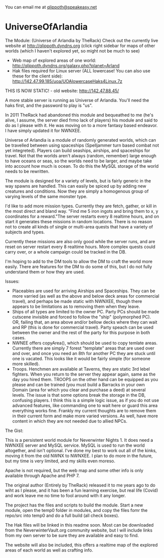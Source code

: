 You can email me at qlippoth@speakeasy.net

# UniverseOfArlandia
The Module: (Universe of Arlandia by TheRack)
Check out the currently live website at http://qlippoth.dyndns.org
(click right sidebar for maps of other worlds (which I haven't explored yet, so might not be much to see)
- Web map of explored areas of one world: http://qlippoth.dyndns.org/galaxy.php?planet=Arland
- Hak files required for Linux server (ALL lowercase! You can also use these for the client side):
     http://142.47.99.185/uoa/UOAlowercaseHaks4Linux.7z

THIS IS NOW STATIC! - old website: http://142.47.88.45/

A more stable server is running as Universe of Arlandia.
You'll need the haks first, and the password to play is "us".

In 2011 TheRack had abandoned this module and bequeathed to me (he's alive, I assume,
the server died frmo lack of players) his module and said to do as I please with it. He
was moving on to a more fantasy based endeavor. I have simply updated it for NWNXEE.

Universe of Arlandia is a module of randomly generated worlds, which can be travelled
between using spaceships (Spelljammer turn based combat not yet integreted). Players can
build seaships, airships, and spaceships for travel. Not that the worlds aren't always
(random, remember) large enough to have oceans or seas, so the worlds need to be larger,
and maybe take into account how much is ocean. To do this the MySQL storage of the world
needs to be rewritten.

The module is designed for a variety of levels, but is fairly generic in the way spawns
are handled. This can easily be spiced up by adding new creatures and conditions. Now
they are simply a homogenous group of varying levels of the same monster type.

I'd like to add more mission types. Currently they are fetch, gather, or kill in the 
most direct and bland way. "Find me 5 iron ingots and bring them to x, y coordinates for
a reward."The server restarts every 8 realtime hours, and on start it generates these
missions in random locations. There is no reason not to create all kinds of single or
multi-area quests that have a variety of subjects and types.

Currently these missions are also only good while the server runs, and are reset on
server restart every 8 realtime hours. More complex quests could carry over, or a whole
campaign could be tracked in the DB.

I'm hoping to add to the DM tools to allow the DM to craft the world more easily. There
are features for the DM to do some of this, but I do not fully understand them or how
they are used.

Issues:
- Placeables are used for arriving Airships and Spaceships. They can be more varried (as
well as the above and below deck areas for commercial travel), and perhaps be made static
with NWNXEE, though there appears to be limitations as to removing them when they leave.
- Ships of all types are limited to the owner PC. Party PCs should be made cutscene 
invisible and forced to follow the "ship" (polymorphed PC). OR, failing that, an area
above and/or bellow decks where they can wait and RP (this is done for commercial travel).
Party speach can be used between the owner and the rest of the party for this purpose in
both cases.
- NWNEE offers copyArea(), which should be used to copy temlate areas. Currently there are
simply 7 forest "template" areas that are used over and over, and once you need an 8th for
another PC they are stuck until one is vacated. This looks like it would be fairly simple
(for someone more skilled).
- Troops. Henchmen are available at Taverns, they are static 3rd lebel fighters. When you
return to the server they appear again, same as the day you hired them. TROOPS on the other
hand can be equipped as you please and can be trained (you must build a Barracks in your
own Domain (area for which you clear and purchase a deed) at several levels.
The issue is that some options break the storage in the DB, confusing players. I think
this is a simple logic issue, as if you do not use advanced features, like commanding one
to wait here or guard this area everything works fine.
Frankly my current thoughts are to remove them in their current form and make more varied
versions. As well, have more content in which they are not needed due to allied NPCs.

The Gist:

This is a persistent world module for Neverwinter Nights 1. It does need a NWNXEE
server and MySQL service. MySQL is used to run the world altogether, and isn't optional.
I've done my best to work out all of the kinks, moving it from the old NWNX to NWNXEE.
I plan to do more in the future, but my time is very limited, and my skills even moreso.

Apache is not required, but the web map and some other info is only available through
Apache and PHP 7.

The original author (Entirely by TheRack) released it to me years ago to do wiht as
I please, and it has been a fun learning exercise, but real life (Covid) and work leave
me no time to fool around with it any longer.

The project has the files and scripts to build the module. Start a new module, open
the temp0 folder in modules, and copy the files fomr the repo/src into temp0 and do a
full build (all check boxes).

The Hak files will be linked in this readme soon. Most can be downloaded from the
NeverwinterVault.org community website, but I will include links from my own server
to be sure they are available and easy to find.

The website will also be included, this offers a realtime map of the explored areas
of each world as well as crafting info.
